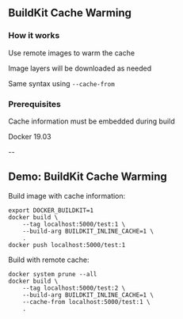 ## BuildKit Cache Warming

### How it works

Use remote images to warm the cache

Image layers will be downloaded as needed

Same syntax using `--cache-from`

### Prerequisites

Cache information must be embedded during build

Docker 19.03

--

## Demo: BuildKit Cache Warming

Build image with cache information:

```plaintext
export DOCKER_BUILDKIT=1
docker build \
    --tag localhost:5000/test:1 \
    --build-arg BUILDKIT_INLINE_CACHE=1 \
    .
docker push localhost:5000/test:1
```

Build with remote cache:

```plaintext
docker system prune --all
docker build \
    --tag localhost:5000/test:2 \
    --build-arg BUILDKIT_INLINE_CACHE=1 \
    --cache-from localhost:5000/test:1 \
    .
```
